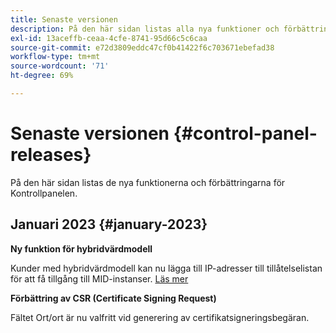 ```yaml
---
title: Senaste versionen
description: På den här sidan listas alla nya funktioner och förbättringar för Kontrollpanelen
exl-id: 13aceffb-ceaa-4cfe-8741-95d66c5c6caa
source-git-commit: e72d3809eddc47cf0b41422f6c703671ebefad38
workflow-type: tm+mt
source-wordcount: '71'
ht-degree: 69%

---
```


# Senaste versionen {#control-panel-releases}

På den här sidan listas de nya funktionerna och förbättringarna för Kontrollpanelen.

## Januari 2023 {#january-2023}

**Ny funktion för hybridvärdmodell**

Kunder med hybridvärdmodell kan nu lägga till IP-adresser till tillåtelselistan för att få tillgång till MID-instanser. [Läs mer](../instances-settings/using/ip-allow-listing-instance-access.md)

**Förbättring av CSR (Certificate Signing Request)**

Fältet Ort/ort är nu valfritt vid generering av certifikatsigneringsbegäran.
